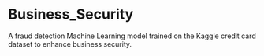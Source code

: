# Business_Security
A fraud detection Machine Learning model trained on the Kaggle credit card dataset to enhance business security.
